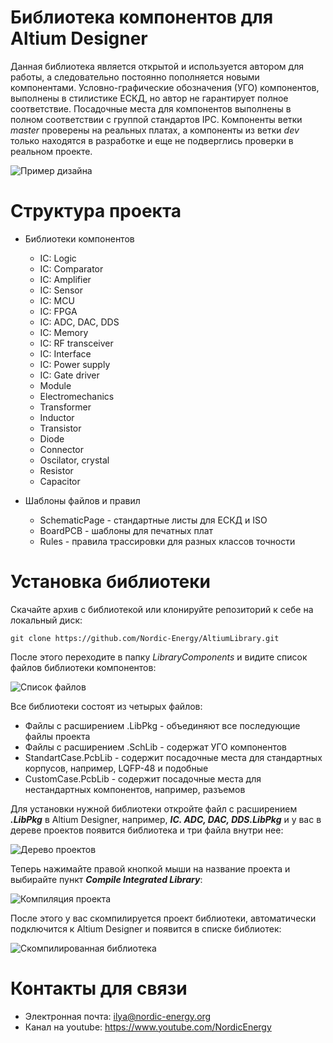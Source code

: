 ﻿# Библиотека компонентов для Altium Designer
Данная библиотека является открытой и используется автором для работы, а следовательно постоянно пополняется новыми компонентами. Условно-графические обозначения (УГО) компонентов, выполнены в стилистике ЕСКД, но автор не гарантирует полное соответствие. Посадочные места для компонентов выполнены в полном соответствии с группой стандартов IPC. Компоненты ветки *master* проверены на реальных платах, а компоненты из ветки *dev* только находятся в разработке и еще не подверглись проверки в реальном проекте.

![Пример дизайна](https://habrastorage.org/webt/lv/_v/vo/lv_vvojmxbw4kgr854siiyvor2i.png)

# Структура проекта

* Библиотеки компонентов
    >
    * IC: Logic
    * IC: Comparator
    * IC: Amplifier
    * IC: Sensor
    * IC: MCU
    * IC: FPGA
    * IC: ADC, DAC, DDS
    * IC: Memory
    * IC: RF transceiver
    * IC: Interface
    * IC: Power supply
    * IC: Gate driver
    * Module
    * Electromechanics
    * Transformer
    * Inductor
    * Transistor
    * Diode
    * Connector
    * Oscilator, crystal
    * Resistor
    * Capacitor

>

* Шаблоны файлов и правил
    >
    * SchematicPage - стандартные листы для ЕСКД и ISO
    * BoardPCB - шаблоны для печатных плат
    * Rules - правила трассировки для разных классов точности

# Установка библиотеки

Скачайте архив с библиотекой или клонируйте репозиторий к себе на локальный диск:
```
git clone https://github.com/Nordic-Energy/AltiumLibrary.git
```
После этого переходите в папку *LibraryComponents* и видите список файлов библиотеки компонентов:

![Список файлов](https://habrastorage.org/webt/gq/yi/lp/gqyilpiaiied2tomg-plan0nslg.png)

Все библиотеки состоят из четырых файлов: 

* Файлы с расширением .LibPkg - объединяют все последующие файлы проекта
* Файлы с расширением .SchLib - содержат УГО компонентов
* StandartCase.PcbLib - содержит посадочные места для стандартных корпусов, например, LQFP-48 и подобные
* CustomCase.PcbLib - содержит посадочные места для нестандартных компонентов, например, разъемов

Для установки нужной библиотеки откройте файл с расширением ***.LibPkg*** в Altium Designer, например, ***IC. ADC, DAC, DDS.LibPkg*** и у вас в дереве проектов появится библиотека и три файла внутри нее:

![Дерево проектов](https://habrastorage.org/webt/qj/7q/ze/qj7qzea6pmnlmb7regqanuri0ri.png)

Теперь нажимайте правой кнопкой мыши на название проекта и выбирайте пункт ***Compile Integrated Library***:

![Компиляция проекта](https://habrastorage.org/webt/1p/at/nk/1patnk16twt8potkibvg7ey5-ao.png)

После этого у вас скомпилируется проект библиотеки, автоматически подключится к Altium Designer и появится в списке библиотек:

![Скомпилированная библиотека](https://habrastorage.org/webt/io/mk/pp/iomkppp4u4cur8o4izf2q-tpx6u.png)

# Контакты для связи
* Электронная почта: ilya@nordic-energy.org
* Канал на youtube: https://www.youtube.com/NordicEnergy




